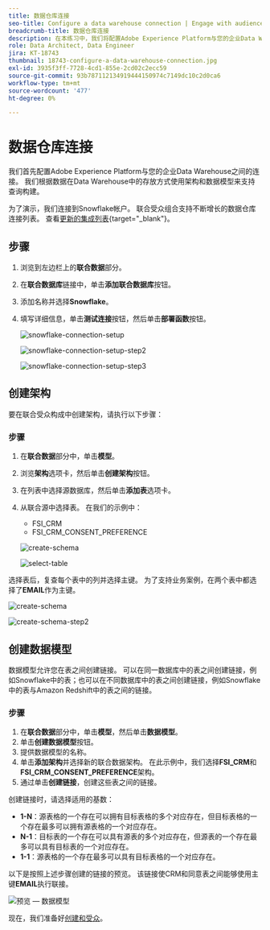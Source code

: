 ```yaml
---
title: 数据仓库连接
seo-title: Configure a data warehouse connection | Engage with audiences directly from your data warehouse using Federated Audience Composition
breadcrumb-title: 数据仓库连接
description: 在本练习中，我们将配置Adobe Experience Platform与您的企业Data Warehouse之间的连接以启用联合受众合成。
role: Data Architect, Data Engineer
jira: KT-18743
thumbnail: 18743-configure-a-data-warehouse-connection.jpg
exl-id: 3935f3ff-7728-4cd1-855e-2cd02c2ecc59
source-git-commit: 93b787112134919444150974c7149dc10c2d0ca6
workflow-type: tm+mt
source-wordcount: '477'
ht-degree: 0%

---
```


# 数据仓库连接

我们首先配置Adobe Experience Platform与您的企业Data Warehouse之间的连接。 我们根据数据在Data Warehouse中的存放方式使用架构和数据模型来支持查询构建。

为了演示，我们连接到Snowflake帐户。 联合受众组合支持不断增长的数据仓库连接列表。 查看[更新的集成列表](https://experienceleague.adobe.com/en/docs/federated-audience-composition/using/start/access-prerequisites){target="_blank"}。

## 步骤

1. 浏览到左边栏上的&#x200B;**联合数据**&#x200B;部分。
2. 在&#x200B;**联合数据库**&#x200B;链接中，单击&#x200B;**添加联合数据库**&#x200B;按钮。
3. 添加名称并选择&#x200B;**Snowflake**。
4. 填写详细信息，单击&#x200B;**测试连接**&#x200B;按钮，然后单击&#x200B;**部署函数**&#x200B;按钮。

   ![snowflake-connection-setup](assets/snowflake-connection-setup.png)

   ![snowflake-connection-setup-step2](assets/snowflake-connection-setup-step2.png)

   ![snowflake-connection-setup-step3](assets/snowflake-connection-setup-step3.png)

## 创建架构

要在联合受众构成中创建架构，请执行以下步骤：

### 步骤

1. 在&#x200B;**联合数据**&#x200B;部分中，单击&#x200B;**模型**。
2. 浏览&#x200B;**架构**&#x200B;选项卡，然后单击&#x200B;**创建架构**&#x200B;按钮。
3. 在列表中选择源数据库，然后单击&#x200B;**添加表**&#x200B;选项卡。
4. 从联合源中选择表。 在我们的示例中：
   - FSI_CRM
   - FSI_CRM_CONSENT_PREFERENCE

   ![create-schema](assets/create-schema.png)

   ![select-table](assets/select-table.png)

选择表后，复查每个表中的列并选择主键。 为了支持业务案例，在两个表中都选择了&#x200B;**EMAIL**&#x200B;作为主键。

![create-schema](assets/create-schema.png)

![create-schema-step2](assets/create-schema-step2.png)

## 创建数据模型

数据模型允许您在表之间创建链接。 可以在同一数据库中的表之间创建链接，例如Snowflake中的表；也可以在不同数据库中的表之间创建链接，例如Snowflake中的表与Amazon Redshift中的表之间的链接。

### 步骤

1. 在&#x200B;**联合数据**&#x200B;部分中，单击&#x200B;**模型**，然后单击&#x200B;**数据模型**。
2. 单击&#x200B;**创建数据模型**&#x200B;按钮。
3. 提供数据模型的名称。
4. 单击&#x200B;**添加架构**&#x200B;并选择新的联合数据架构。 在此示例中，我们选择&#x200B;**FSI_CRM**&#x200B;和&#x200B;**FSI_CRM_CONSENT_PREFERENCE**&#x200B;架构。
5. 通过单击&#x200B;**创建链接**，创建这些表之间的链接。

创建链接时，请选择适用的基数：

- **1-N**：源表格的一个存在可以拥有目标表格的多个对应存在，但目标表格的一个存在最多可以拥有源表格的一个对应存在。
- **N-1**：目标表的一个存在可以具有源表的多个对应存在，但源表的一个存在最多可以具有目标表的一个对应存在。
- **1-1**：源表格的一个存在最多可以具有目标表格的一个对应存在。

以下是按照上述步骤创建的链接的预览。 该链接使CRM和同意表之间能够使用主键&#x200B;**EMAIL**&#x200B;执行联接。

![预览 — 数据模型](assets/preview-data-model.png)

现在，我们准备好[创建和受众](create-a-federated-audience.md)。
